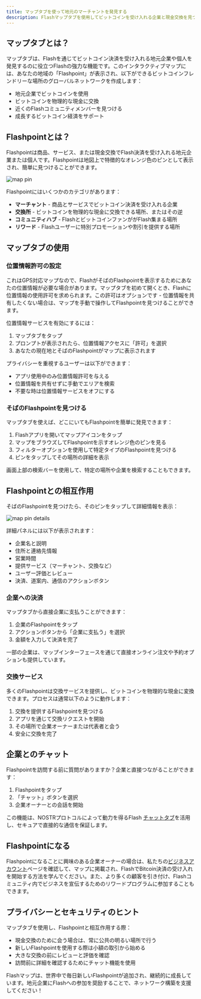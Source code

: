 ```yaml
---
title: マップタブを使って地元のマーチャントを発見する
description: Flashマップタブを使用してビットコインを受け入れる企業と現金交換を見つけるための包括的なガイド
---
```


## マップタブとは？

マップタブは、Flashを通じてビットコイン決済を受け入れる地元企業や個人を発見するのに役立つFlashの強力な機能です。このインタラクティブマップには、あなたの地域の「Flashpoint」が表示され、以下ができるビットコインフレンドリーな場所のグローバルネットワークを作成します：

-   地元企業でビットコインを使用
-   ビットコインを物理的な現金に交換
-   近くのFlashコミュニティメンバーを見つける
-   成長するビットコイン経済をサポート

## Flashpointとは？

Flashpointは商品、サービス、または現金交換でFlash決済を受け入れる地元企業または個人です。Flashpointは地図上で特徴的なオレンジ色のピンとして表示され、簡単に見つけることができます。

![map pin](/images/map-pin.webp)

Flashpointにはいくつかのカテゴリがあります：

-   **マーチャント** - 商品とサービスでビットコイン決済を受け入れる企業
-   **交換所** - ビットコインを物理的な現金に交換できる場所、またはその逆
-   **コミュニティハブ** - FlashとビットコインファンががFlash集まる場所
-   **リワード** - Flashユーザーに特別プロモーションや割引を提供する場所

## マップタブの使用

### 位置情報許可の設定

これはGPS対応マップなので、FlashがそばのFlashpointを表示するためにあなたの位置情報が必要な場合があります。マップタブを初めて開くとき、Flashに位置情報の使用許可を求められます。この許可はオプションです - 位置情報を共有したくない場合は、マップを手動で操作してFlashpointを見つけることができます。

位置情報サービスを有効にするには：

1. マップタブをタップ
2. プロンプトが表示されたら、位置情報アクセスに「許可」を選択
3. あなたの現在地とそばのFlashpointがマップに表示されます

プライバシーを重視するユーザーは以下ができます：

-   アプリ使用中のみ位置情報許可を与える
-   位置情報を共有せずに手動でエリアを検索
-   不要な時は位置情報サービスをオフにする

### そばのFlashpointを見つける

マップタブを使えば、どこにいてもFlashpointを簡単に発見できます：

1. Flashアプリを開いてマップアイコンをタップ
2. マップをブラウズしてFlashpointを示すオレンジ色のピンを見る
3. フィルターオプションを使用して特定タイプのFlashpointを見つける
4. ピンをタップしてその場所の詳細を表示

画面上部の検索バーを使用して、特定の場所や企業を検索することもできます。

## Flashpointとの相互作用

そばのFlashpointを見つけたら、そのピンをタップして詳細情報を表示：

![map pin details](/images/map-pin-details.webp)

詳細パネルには以下が表示されます：

-   企業名と説明
-   住所と連絡先情報
-   営業時間
-   提供サービス（マーチャント、交換など）
-   ユーザー評価とレビュー
-   決済、道案内、通信のアクションボタン

### 企業への決済

マップタブから直接企業に支払うことができます：

1. 企業のFlashpointをタップ
2. アクションボタンから「企業に支払う」を選択
3. 金額を入力して決済を完了

一部の企業は、マップインターフェースを通じて直接オンライン注文や予約オプションも提供しています。

### 交換サービス

多くのFlashpointは交換サービスを提供し、ビットコインを物理的な現金に変換できます。プロセスは通常以下のように動作します：

1. 交換を提供するFlashpointを見つける
2. アプリを通じて交換リクエストを開始
3. その場所で企業オーナーまたは代表者と会う
4. 安全に交換を完了

## 企業とのチャット

Flashpointを訪問する前に質問がありますか？企業と直接つながることができます：

1. Flashpointをタップ
2. 「チャット」ボタンを選択
3. 企業オーナーとの会話を開始

この機能は、NOSTRプロトコルによって動力を得るFlash [チャットタブ](/ja/guides/chat)を活用し、セキュアで直接的な通信を保証します。

## Flashpointになる

Flashpointになることに興味のある企業オーナーの場合は、私たちの[ビジネスアカウント](/ja/business)ページを確認して、マップに掲載され、FlashでBitcoin決済の受け入れを開始する方法を学んでください。また、より多くの顧客を引き付け、Flashコミュニティ内でビジネスを宣伝するためのリワードプログラムに参加することもできます。

## プライバシーとセキュリティのヒント

マップタブを使用し、Flashpointと相互作用する際：

-   現金交換のために会う場合は、常に公共の明るい場所で行う
-   新しいFlashpointを使用する際は小額の取引から始める
-   大きな交換の前にレビューと評価を確認
-   訪問前に詳細を確認するためにチャット機能を使用

Flashマップは、世界中で毎日新しいFlashpointが追加され、継続的に成長しています。地元企業にFlashへの参加を奨励することで、ネットワーク構築を支援してください！
